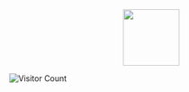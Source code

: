 <div id="header" align="center">
  <img src="https://media.giphy.com/media/M9gbBd9nbDrOTu1Mqx/giphy.gif" width="100"/>
 </div>

  ![Visitor Count](https://profile-counter.glitch.me/{XTRDevv}/count.svg)

